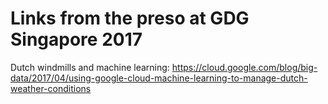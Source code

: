 # Links from the preso at GDG Singapore 2017
Dutch windmills and machine learning: https://cloud.google.com/blog/big-data/2017/04/using-google-cloud-machine-learning-to-manage-dutch-weather-conditions
